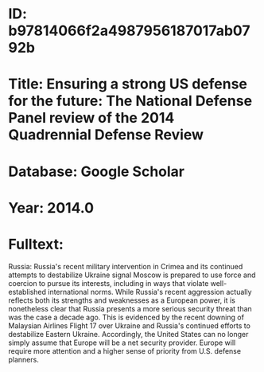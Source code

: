 # ID: b97814066f2a4987956187017ab0792b
# Title: Ensuring a strong US defense for the future: The National Defense Panel review of the 2014 Quadrennial Defense Review
# Database: Google Scholar
# Year: 2014.0
# Fulltext:
Russia: Russia's recent military intervention in Crimea and its continued attempts to destabilize Ukraine signal Moscow is prepared to use force and coercion to pursue its interests, including in ways that violate well-established international norms.
While Russia's recent aggression actually reflects both its strengths and weaknesses as a European power, it is nonetheless clear that Russia presents a more serious security threat than was the case a decade ago.
This is evidenced by the recent downing of Malaysian Airlines Flight 17 over Ukraine and Russia's continued efforts to destabilize Eastern Ukraine.
Accordingly, the United States can no longer simply assume that Europe will be a net security provider.
Europe will require more attention and a higher sense of priority from U.S. defense planners.